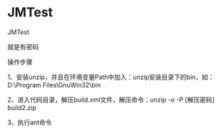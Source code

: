 # JMTest
JMTest

就是有密码



操作步骤

1、安装unzip，并且在环境变量Path中加入：unzip安装目录下的bin，如：D:\Program Files\GnuWin32\bin

2、进入代码目录，解压build.xml文件，解压命令：unzip -o -P [解压密码] build2.zip

3、执行ant命令
